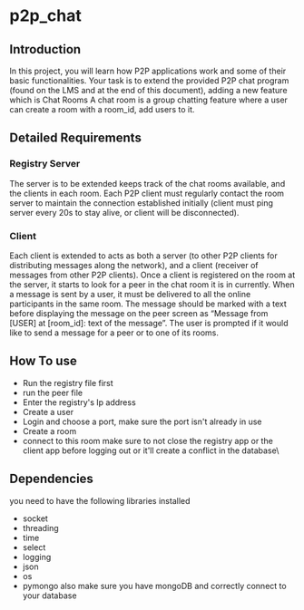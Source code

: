 # p2p_chat

## Introduction
In this project, you will learn how P2P applications work and some of their basic functionalities.
Your task is to extend the provided P2P chat program (found on the LMS and at the end of this
document), adding a new feature which is Chat Rooms
A chat room is a group chatting feature where a user can create a room with a room_id, add users to
it.
## Detailed Requirements
### Registry Server
The server is to be extended keeps track of the chat rooms available, and the clients in each room.
Each P2P client must regularly contact the room server to maintain the connection established
initially (client must ping server every 20s to stay alive, or client will be disconnected).
### Client
Each client is extended to acts as both a server (to other P2P clients for distributing messages along
the network), and a client (receiver of messages from other P2P clients). Once a client is registered
on the room at the server, it starts to look for a peer in the chat room it is in currently. When a message
is sent by a user, it must be delivered to all the online participants in the same room.
The message should be marked with a text before displaying the message on the peer screen as
“Message from [USER] at [room_id]: text of the message”.
The user is prompted if it would like to send a message for a peer or to one of its rooms.

## How To use
- Run the registry file first
- run the peer file
- Enter the registry's Ip address
- Create a user
- Login and choose a port, make sure the port isn't already in use
- Create a room
- connect to this room
make sure to not close the registry app or the client app before logging out or it'll create a conflict in the database\

## Dependencies
you need to have the following libraries installed
- socket
- threading
- time
- select
- logging
- json
- os
- pymongo
also make sure you have mongoDB and correctly connect to your database
